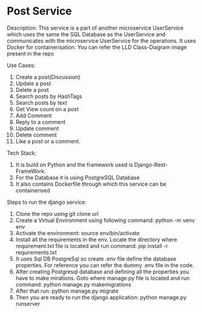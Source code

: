 # Post Service

Description:
This service is a part of another microservice UserService which uses the same the SQL Database as the UserService and communicates with the microservice UserService for the operations. It uses Docker for containerisation.
You can refer the LLD Class-Diagram image present in the repo

Use Cases:
1. Create a post(Discussion)
2. Update a post
3. Delete a post
4. Search posts by HashTags
5. Search posts by text
6. Get View count on a post
7. Add Comment
8. Reply to a comment
9. Update comment
10. Delete comment
11. Like a post or a comment.

Tech Stack:
1. It is build on Python and the framework used is Django-Rest-FrameWork.
2. For the Database it is using PostgreSQL Database
3. It also contains Dockerfile through which this service can be containerised

Steps to run the django service:
1. Clone the repo using git clone url
2. Create a Virtual Environment using following command: python -m venv env
3. Activate the environment: source env/bin/activate
4. Install all the requirements in the env. Locate the directory where requirement.txt file is located and run command: pip install -r requirements.txt
5. It uses Sql DB PostgreSql so create .env file define the database properties. For reference you can refer the dummy .env file in the code.
6. After creating Postgresql database and defining all the properties you have to make mirations. Goto where manage.py file is located and run command: python manage.py makemigrations
7. After that run: python manage.py migrate
8. Then you are ready to run the django application: python manage.py runserver
